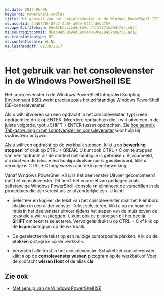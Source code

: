 ```yaml
---
ms.date: 2017-06-05
keywords: PowerShell-cmdlet
title: Het gebruik van het consolevenster in de Windows PowerShell ISE
ms.assetid: 44d67705-87c7-4a69-a53e-6471fdebb757
ms.openlocfilehash: 59e97bbc12269d855c4f3715171636647d4cc634
ms.sourcegitcommit: d6ab9ab5909ed59cce4ce30e29457e0e75c7ac12
ms.translationtype: MT
ms.contentlocale: nl-NL
ms.lasthandoff: 09/08/2017
---
```

# <a name="how-to-use-the-console-pane-in-the-windows-powershell-ise"></a>Het gebruik van het consolevenster in de Windows PowerShell ISE
Het consolevenster in de Windows PowerShell Integrated Scripting Environment (ISE) werkt precies zoals het zelfstandige Windows PowerShell ISE-consolevenster.

Als u wilt uitvoeren van een opdracht in het consolevenster, typt u een opdracht en druk op ENTER. Meerdere opdrachten die u wilt uitvoeren in de juiste volgorde, typt u SHIFT + ENTER tussen opdrachten. Zie [hoe gebruik Tab-aanvulling in het scriptvenster en consolevenster](How-to-Use-Tab-Completion-in-the-Script-Pane-and-Console-Pane.md) voor hulp bij opdrachten te typen.

Als u wilt een opdracht op de werkbalk stoppen, klikt u op **bewerking stoppen**, of druk op CTRL + BREAK. U kunt ook CTRL + C om te stoppen van een opdracht als de context niet-ambigue is gebruiken. Bijvoorbeeld, als deel van de tekst in het huidige deelvenster is geselecteerd, klikt u vervolgens CTRL + C toegewezen aan de kopieerbewerking.

Vanaf Windows PowerShell v3 is is het deelvenster Uitvoer gecombineerd met het consolevenster. Dit heeft het voordeel van gedragen zoals zelfstandige Windows PowerShell-console en elimineert de verschillen in de procedures die zijn vereist als ze afzonderlijke zijn. U kunt:

- Selecteer en kopieer de tekst van het consolevenster naar het Klembord plakken in een ander venster. Tekst selecteren, klikt u op en houd de muis in het deelvenster uitvoer tijdens het slepen van de muis boven de tekst die u wilt vastleggen. U kunt ook de pijltoetsen bij het bedrijf **SHIFT** om tekst te selecteren. Vervolgens drukt u op CTRL + C of klik op de **kopie** pictogram op de werkbalk.

- De geselecteerde tekst op een huidige cursorpositie plakken. Klik op de **plakken** pictogram op de werkbalk.

- Verwijdert alle tekst in het consolevenster. Schakel het consolevenster, klikt u op de **consolevenster wissen** pictogram op de werkbalk of Voer de opdracht **wissen Host** of de alias **cls**.

## <a name="see-also"></a>Zie ook
- [Met behulp van de Windows PowerShell ISE](Using-the-Windows-PowerShell-ISE.md)


